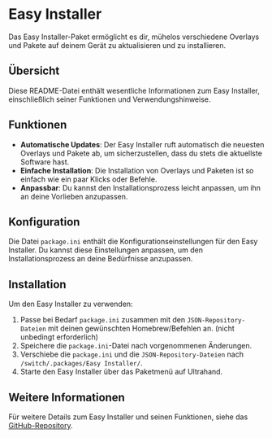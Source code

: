 # Easy Installer

Das Easy Installer-Paket ermöglicht es dir, mühelos verschiedene Overlays und Pakete auf deinem Gerät zu aktualisieren und zu installieren.

## Übersicht

Diese README-Datei enthält wesentliche Informationen zum Easy Installer, einschließlich seiner Funktionen und Verwendungshinweise.

## Funktionen

- **Automatische Updates**: Der Easy Installer ruft automatisch die neuesten Overlays und Pakete ab, um sicherzustellen, dass du stets die aktuellste Software hast.
- **Einfache Installation**: Die Installation von Overlays und Paketen ist so einfach wie ein paar Klicks oder Befehle.
- **Anpassbar**: Du kannst den Installationsprozess leicht anpassen, um ihn an deine Vorlieben anzupassen.

## Konfiguration

Die Datei `package.ini` enthält die Konfigurationseinstellungen für den Easy Installer. Du kannst diese Einstellungen anpassen, um den Installationsprozess an deine Bedürfnisse anzupassen.

## Installation

Um den Easy Installer zu verwenden:

1. Passe bei Bedarf `package.ini` zusammen mit den `JSON-Repository-Dateien` mit deinen gewünschten Homebrew/Befehlen an. (nicht unbedingt erforderlich)
2. Speichere die `package.ini`-Datei nach vorgenommenen Änderungen.
3. Verschiebe die `package.ini` und die `JSON-Repository-Dateien` nach `/switch/.packages/Easy Installer/`.
4. Starte den Easy Installer über das Paketmenü auf Ultrahand.

## Weitere Informationen

Für weitere Details zum Easy Installer und seinen Funktionen, siehe das [GitHub-Repository](https://github.com/glitched-nx/Ultrahand-Overlay).